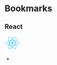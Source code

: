 # Bookmarks

<h2><b>React</b></h2>
<img src="images/react.png" alt="" style="height:50px">
<ul>
  <li></li>
</ul>
